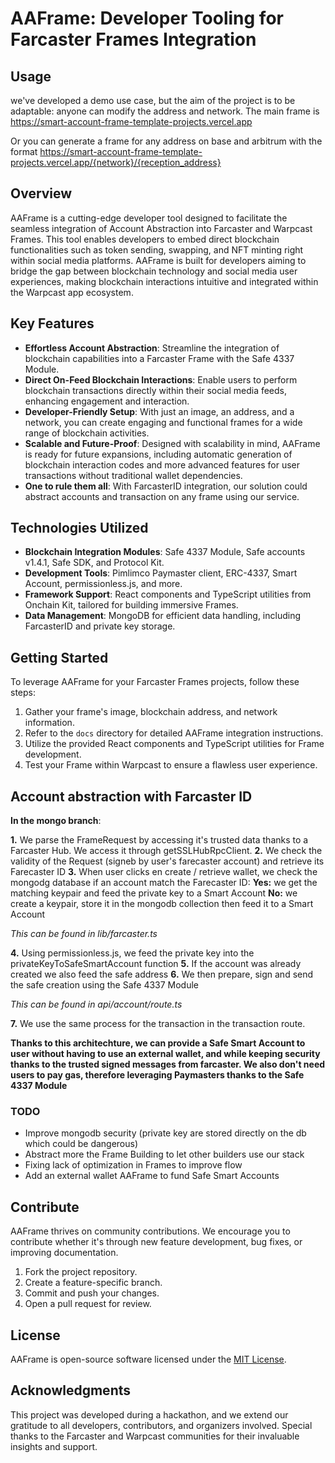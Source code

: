 # AAFrame: Developer Tooling for Farcaster Frames Integration
## Usage 
we've developed a demo use case, but the aim of the project is to be adaptable: anyone can modify the address and network.
The main frame is https://smart-account-frame-template-projects.vercel.app

Or you can generate a frame for any address on base and arbitrum with the format https://smart-account-frame-template-projects.vercel.app/{network}/{reception_address}

## Overview
AAFrame is a cutting-edge developer tool designed to facilitate the seamless integration of Account Abstraction into Farcaster and Warpcast Frames. This tool enables developers to embed direct blockchain functionalities such as token sending, swapping, and NFT minting right within social media platforms. AAFrame is built for developers aiming to bridge the gap between blockchain technology and social media user experiences, making blockchain interactions intuitive and integrated within the Warpcast app ecosystem.

## Key Features
- **Effortless Account Abstraction**: Streamline the integration of blockchain capabilities into a Farcaster Frame with the Safe 4337 Module.
- **Direct On-Feed Blockchain Interactions**: Enable users to perform blockchain transactions directly within their social media feeds, enhancing engagement and interaction.
- **Developer-Friendly Setup**: With just an image, an address, and a network, you can create engaging and functional frames for a wide range of blockchain activities.
- **Scalable and Future-Proof**: Designed with scalability in mind, AAFrame is ready for future expansions, including automatic generation of blockchain interaction codes and more advanced features for user transactions without traditional wallet dependencies.
- **One to rule them all**: With FarcasterID integration, our solution could abstract accounts and transaction on any frame using our service.

## Technologies Utilized
- **Blockchain Integration Modules**: Safe 4337 Module, Safe accounts v1.4.1, Safe SDK, and Protocol Kit.
- **Development Tools**: Pimlimco Paymaster client, ERC-4337, Smart Account, permissionless.js, and more.
- **Framework Support**: React components and TypeScript utilities from Onchain Kit, tailored for building immersive Frames.
- **Data Management**: MongoDB for efficient data handling, including FarcasterID and private key storage.

## Getting Started
To leverage AAFrame for your Farcaster Frames projects, follow these steps:

1. Gather your frame's image, blockchain address, and network information.
2. Refer to the `docs` directory for detailed AAFrame integration instructions.
3. Utilize the provided React components and TypeScript utilities for Frame development.
4. Test your Frame within Warpcast to ensure a flawless user experience.

## Account abstraction with Farcaster ID
**In the mongo branch**:

**1.** We parse the FrameRequest by accessing it's trusted data thanks to a Farcaster Hub. We access it through getSSLHubRpcClient.
**2.** We check the validity of the Request (signeb by user's farecaster account) and retrieve its Farecaster ID
**3.** When user clicks en create / retrieve wallet, we check the mongodg database if an account match the Farecaster ID:
**Yes:** we get the matching keypair and feed the private key to a Smart Account
**No:** we create a keypair, store it in the mongodb collection then feed it to a Smart Account

*This can be found in lib/farcaster.ts*

**4.** Using permissionless.js, we feed the private key into the privateKeyToSafeSmartAccount function
**5.** If the account was already created we also feed the safe address
**6.** We then prepare, sign and send the safe creation using the Safe 4337 Module

*This can be found in api/account/route.ts*

**7.** We use the same process for the transaction in the transaction route.

**Thanks to this architechture, we can provide a Safe Smart Account to user without having to use an external wallet, and while keeping security thanks to the trusted signed messages from farcaster. We also don't need users to pay gas, therefore leveraging Paymasters thanks to the Safe 4337 Module**

### TODO
- Improve mongodb security (private key are stored directly on the db which could be dangerous)
- Abstract more the Frame Building to let other builders use our stack
- Fixing lack of optimization in Frames to improve flow
- Add an external wallet AAFrame to fund Safe Smart Accounts

## Contribute
AAFrame thrives on community contributions. We encourage you to contribute whether it's through new feature development, bug fixes, or improving documentation.

1. Fork the project repository.
2. Create a feature-specific branch.
3. Commit and push your changes.
4. Open a pull request for review.

## License
AAFrame is open-source software licensed under the [MIT License](LICENSE).

## Acknowledgments
This project was developed during a hackathon, and we extend our gratitude to all developers, contributors, and organizers involved. Special thanks to the Farcaster and Warpcast communities for their invaluable insights and support.
